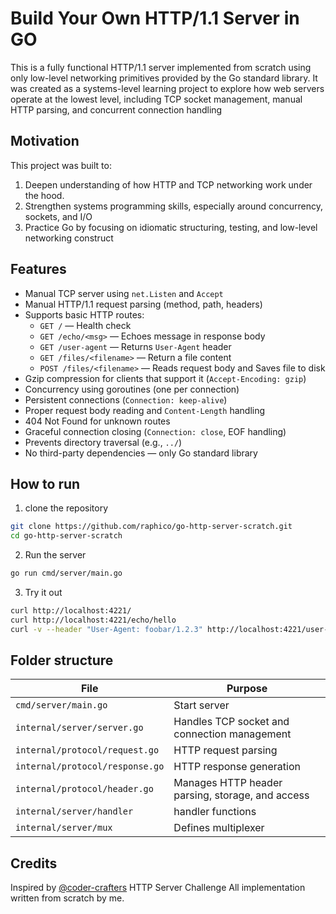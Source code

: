 # Build Your Own HTTP/1.1 Server in GO

This is a fully functional HTTP/1.1 server implemented from scratch using only low-level networking primitives provided by the Go standard library. It was created as a systems-level learning project to explore how web servers operate at the lowest level, including TCP socket management, manual HTTP parsing, and concurrent connection handling

## Motivation

This project was built to:

1. Deepen understanding of how HTTP and TCP networking work under the hood.
2. Strengthen systems programming skills, especially around concurrency, sockets, and I/O
3. Practice Go by focusing on idiomatic structuring, testing, and low-level networking construct

## Features

- Manual TCP server using `net.Listen` and `Accept`
- Manual HTTP/1.1 request parsing (method, path, headers)
- Supports basic HTTP routes:
  - `GET /` — Health check
  - `GET /echo/<msg>` — Echoes message in response body
  - `GET /user-agent` — Returns `User-Agent` header
  - `GET /files/<filename>` — Return a file content
  - `POST /files/<filename>` — Reads request body and Saves file to disk
- Gzip compression for clients that support it (`Accept-Encoding: gzip`)
- Concurrency using goroutines (one per connection)
- Persistent connections (`Connection: keep-alive`)
- Proper request body reading and `Content-Length` handling
- 404 Not Found for unknown routes
- Graceful connection closing (`Connection: close`, EOF handling)
- Prevents directory traversal (e.g., `../`)
- No third-party dependencies — only Go standard library

## How to run

1. clone the repository

```bash
git clone https://github.com/raphico/go-http-server-scratch.git
cd go-http-server-scratch
```

2. Run the server

```bash
go run cmd/server/main.go
```

3. Try it out

```bash
curl http://localhost:4221/
curl http://localhost:4221/echo/hello
curl -v --header "User-Agent: foobar/1.2.3" http://localhost:4221/user-agent
```

## Folder structure

| File                            | Purpose                                          |
| ------------------------------- | ------------------------------------------------ |
| `cmd/server/main.go`            | Start server                                     |
| `internal/server/server.go`     | Handles TCP socket and connection management     |
| `internal/protocol/request.go`  | HTTP request parsing                             |
| `internal/protocol/response.go` | HTTP response generation                         |
| `internal/protocol/header.go`   | Manages HTTP header parsing, storage, and access |
| `internal/server/handler`       | handler functions                                |
| `internal/server/mux`           | Defines multiplexer                              |

## Credits

Inspired by [@coder-crafters](https://codecrafters.io/) HTTP Server Challenge
All implementation written from scratch by me.
